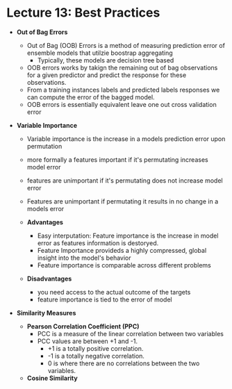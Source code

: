 # Lecture 13: Best Practices

- **Out of Bag Errors**
    - Out of Bag (OOB) Errors is a method of measuring prediction error of ensemble models that utilzie boostrap aggregating 
        - Typically, these models are decision tree based
    - OOB errors works by takign the remaining out of bag observations for a given predictor and predict the response for these observations.
    - From a training instances labels and predicted labels responses we can compute the error of the bagged model.
    - OOB errors is essentially equivalent leave one out cross validation error

- **Variable Importance**
    - Variable importance is the increase in a models prediction error upon permutation
    - more formally a features important if it's permutating increases model error 
    - features are unimportant if it's permutating does not increase model error
    - Features are unimportant if permutating it results in no change in a models error
    
    - **Advantages**
        - Easy interputation: Feature importance is the increase in model error as features information is destoryed.
        - Feature Importance provideds a highly compressed, global insight into the model's behavior
        - Feature importance is comparable across different problems
    - **Disadvantages**
        - you need access to the actual outcome of the targets
        - feature importance is tied to the error of model

- **Similarity Measures**
    - **Pearson Correlation Coefficient (PPC)**
        - PCC is a measure of the linear correlation between two variables
        - PCC values are between +1 and -1. 
            - +1 is a totally positive correlation.
            - -1 is a totally negative correlation.
            - 0 is where there are no correlations between the two variables.
    - **Cosine Similarity**